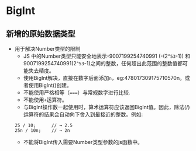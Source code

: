 # BigInt
## 新增的原始数据类型
+ 用于解决Number类型的限制
    - JS 中的Number类型只能安全地表示-9007199254740991 (-(2^`53`-1)) 和9007199254740991(2^`53`-1)之间的整数，任何超出此范围的整数值都可能失去精度。
    - 使用BigInt解决，直接在数字后面添加`n`，eg:478017309175710570n。或者使用BigInt()创建。
    - 不能使用严格相等（`===`）与常规数字进行比较.
    - 不能使用`+`运算符。
    - 与BigInt操作数一起使用时，算术运算符应该返回BigInt值。因此，除法(/)运算符的结果会自动向下舍入到最接近的整数。例如:
    ```
    25 / 10;      // → 2.5
    25n / 10n;    // → 2n
    ```
    - 不能将BigInt传入需要Number类型参数的js函数中。
